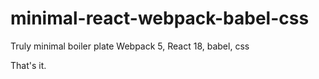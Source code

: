 # minimal-react-webpack-babel-css

Truly minimal boiler plate Webpack 5, React 18, babel, css

That's it.
